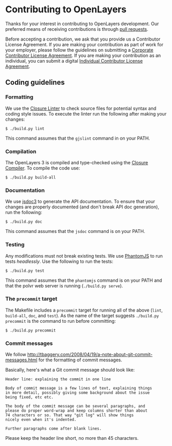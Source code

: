 # Contributing to OpenLayers

Thanks for your interest in contributing to OpenLayers development.  Our
preferred means of receiving contributions is through [pull
requests](https://help.github.com/articles/using-pull-requests).

Before accepting a contribution, we ask that you provide us a Contributor
License Agreement.  If you are making your contribution as part of work for
your employer, please follow the guidelines on submitting a [Corporate
Contributor License Agreement](http://www.openlayers.org/ccla.txt).  If you are
making your contribution as an individual, you can submit a digital
[Individual Contributor License Agreement](https://docs.google.com/spreadsheet/viewform?formkey=dGNNVUJEMXF2dERTU0FXM3JjNVBQblE6MQ).

## Coding guidelines

### Formatting

We use the [Closure
Linter](https://developers.google.com/closure/utilities/docs/linter_howto) to
check source files for potential syntax and coding style issues. To execute the
linter run the following after making your changes:

    $ ./build.py lint

This command assumes that the `gjslint` command in on your PATH.

### Compilation

The OpenLayers 3 is compiled and type-checked using the [Closure
Compiler](https://developers.google.com/closure/compiler/). To
compile the code use:

    $ ./build.py build-all

### Documentation

We use [jsdoc3](https://github.com/jsdoc3/jsdoc) to generate the API
documentation.  To ensure that your changes are properly documented (and don't
break API doc generation), run the following:

    $ ./build.py doc

This command assumes that the `jsdoc` command is on your PATH.

### Testing

Any modifications must not break existing tests. We use
[PhantomJS](http://phantomjs.org/) to run tests *headlessly*.
Use the following to run the tests:

    $ ./build.py test

This command assumes that the `phantomjs` command is on your PATH and that the
polvr web server is running (`./build.py serve`).

### The `precommit` target

The Makefile includes a `precommit` target for running all of the
above (`lint`, `build-all`, `doc`, and `test`). As the name of the
target suggests `./build.py precommit` is the command to run before
committing:

    $ ./build.py precommit

### Commit messages

We follow http://tbaggery.com/2008/04/19/a-note-about-git-commit-messages.html
for the formatting of commit messages.

Basically, here's what a Git commit message should look like:

    Header line: explaining the commit in one line

    Body of commit message is a few lines of text, explaining things
    in more detail, possibly giving some background about the issue
    being fixed, etc etc.

    The body of the commit message can be several paragraphs, and
    please do proper word-wrap and keep columns shorter than about
    74 characters or so. That way "git log" will show things
    nicely even when it's indented.

    Further paragraphs come after blank lines.

Please keep the header line short, no more than 45 characters.
